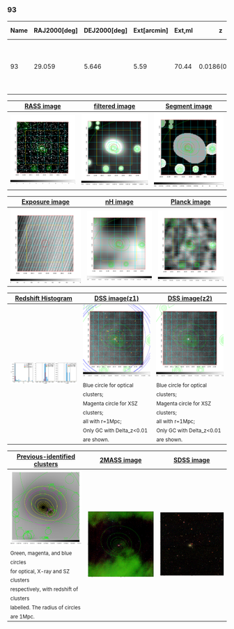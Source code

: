 <div STYLE="page-break-after: always;"></div>

### 93

|Name|RAJ2000[deg]|DEJ2000[deg] |Ext[arcmin]| Ext,ml | z | z_src| C|GC(XSZ,Delta_z<0.01)| GC(OPT,Delta_z<0.01)|GC| R_sig[arcmin] | R500[arcmin] | R500[Mpc]| CRsig[c/s] | CR500[c/s] |L500[1E44 erg/s]|F500[1E-12 erg/s/cm^2]| M500[1E14 Msun]|Tx[keV]|Cnt_sig|Beta|Rc[arcmin]|Comment|Alias|
|---|---|---|---|---|---|------|---|--------|---------|----------|---|---|---|---|---|---|---|---|---|---|---|---|---|---|
|93| 29.059| 5.646| 5.59| 70.44| 0.0186(0.005)| z1, z_opt| S| -| N| C, F20, N, Tak, W, XCS| 18.281| 20.028| 0.454| 0.205(0.047)| 0.209(0.048)| 0.021(0.003)| 2.718(0.359)| 0.27(0.02)| 0.96(0.04)| 125.7| 0.616(-0.076+0.134)| 5.317(-1.300+2.009)| An X-ray cluster with $z$ = 0.4499 and offset = 0.18 Mpc| t286|

|[RASS image](../image/93/93_img.pdf)|[filtered image](../image/93/93_fil.pdf)|[Segment image](../image/93/93_seg.pdf)|
|-------------------|--------------------|-------------------|
| <img src="../image/93/93_img.png" width="300">  | <img src="../image/93/93_fil.png" width="300">   | <img src="../image/93/93_seg.png" width="300">  |

|[Exposure image](../image/93/93_mex.pdf)| [nH image](../image/93/93_nh.pdf)| [Planck image](../image/93/93_p.pdf)|
|-------------------|--------------------|-------------------|
|<img src="../image/93/93_mex.png" width="300">   | <img src="../image/93/93_nh.png" width="300">    | <img src="../image/93/93_p.png" width="300"> |

|[Redshift Histogram](../image/93/93_zg.pdf) | [DSS image(z1)](../image/93/93_dss_z1.pdf)      |  [DSS image(z2)](../image/93/93_dss_z2.pdf)    |
|-------------------|--------------------|-------------------|
|<img src="../image/93/93_zg.png" width="300"> |<img src="../image/93/93_dss_z1.png" width="300"> <sub><br>Blue circle for optical clusters; <br>Magenta circle for XSZ clusters; <br>all with r=1Mpc; <br>Only GC with Delta_z<0.01 are shown. </sub>| <img src="../image/93/93_dss_z2.png" width="300"><sub><br>Blue circle for optical clusters; <br>Magenta circle for XSZ clusters; <br>all with r=1Mpc; <br>Only GC with Delta_z<0.01 are shown. </sub> |

|[Previous-identified clusters](../image/93/93_gc.pdf) | [2MASS image](../image/93/93_2mass.pdf)      |[SDSS image](../image/93/93_sdss.pdf)   |
|-------------------|-------------------|-------------------|
|<img src=../image/93/93_gc.png width="300"> <br><sub>Green, magenta, and blue circles <br>for optical, X-ray and SZ clusters <br>respectively, with redshift of clusters <br>labelled. The radius of circles <br>are 1Mpc.</sub>|<img src="../image/93/93_2mass.png" width="300">  | <img src="../image/93/93_sdss.png" width="300">  |




